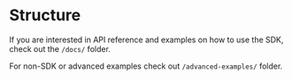 # Structure

If you are interested in API reference and examples on how to use the SDK, check out the `/docs/` folder.

For non-SDK or advanced examples check out `/advanced-examples/` folder.
